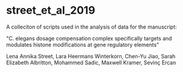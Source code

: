 # street_et_al_2019
A colleciton of scripts used in the analysis of data for the manuscript:

"C. elegans dosage compensation complex specifically targets and modulates histone modifications at gene regulatory elements"

Lena Annika Street, Lara Heermans Winterkorn, Chen-Yu Jiao, Sarah Elizabeth Albritton, Mohammed Sadic, Maxwell Kramer, Sevinç Ercan
